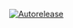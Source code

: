 <p align=right>
<a href=https://autorelease.general.dmz.palantir.tech/palantir/terraform-provider-tenablesc><img src=https://img.shields.io/badge/Perform%20an-Autorelease-success.svg alt=Autorelease></a>
</p>


